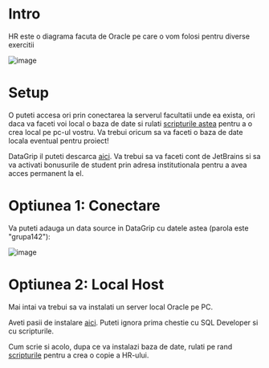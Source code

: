 # Intro

HR este o diagrama facuta de Oracle pe care o vom folosi pentru diverse exercitii

![image](https://github.com/user-attachments/assets/802770a3-0ac7-441e-88ef-05e565bad275)

# Setup

O puteti accesa ori prin conectarea la serverul facultatii unde ea exista, ori daca va faceti voi local o baza de date si rulati [scripturile astea](https://github.com/PVDoriginal/TutoriatBD2025/tree/Sapt-1/Diagrama%20HR/Scripturi) pentru a o crea local pe pc-ul vostru. 
Va trebui oricum sa va faceti o baza de date locala eventual pentru proiect!

DataGrip il puteti descarca [aici](https://www.jetbrains.com/datagrip/). Va trebui sa va faceti cont de JetBrains si sa va activati bonusurile de student prin adresa institutionala pentru a avea acces permanent la el. 

# Optiunea 1: Conectare

Va puteti adauga un data source in DataGrip cu datele astea (parola este "grupa142"): 

![image](https://github.com/user-attachments/assets/9f359e77-f4c3-492d-af74-79a1c159cabf)

# Optiunea 2: Local Host 

Mai intai va trebui sa va instalati un server local Oracle pe PC. 

Aveti pasii de instalare [aici](https://github.com/PVDoriginal/TutoriatBD2025/blob/Sapt-1/instalare_oracleExpress.pdf).
Puteti ignora prima chestie cu SQL Developer si cu scripturile.

Cum scrie si acolo, dupa ce va instalazi baza de date, rulati pe rand [scripturile](https://github.com/PVDoriginal/TutoriatBD2025/tree/Sapt-1/Diagrama%20HR/Scripturi) pentru a crea o copie a HR-ului. 
